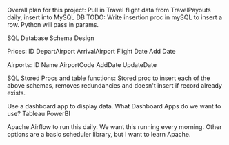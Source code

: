 Overall plan for this project:
Pull in Travel flight data from TravelPayouts daily, insert into MySQL DB
TODO:
    Write insertion proc in mySQL to insert a row. Python will pass in params.

SQL Database Schema Design

Prices:
    ID
    DepartAirport
    ArrivalAirport
    Flight Date
    Add Date

Airports:
    ID
    Name
    AirportCode
    AddDate
    UpdateDate

SQL Stored Procs and table functions:
    Stored proc to insert each of the above schemas, removes redundancies and doesn't insert if record already exists.
    
Use a dashboard app to display data. What Dashboard Apps do we want to use?
    Tableau
    PowerBI

Apache Airflow to run this daily. We want this running every morning.
Other options are a basic scheduler library, but I want to learn Apache.

